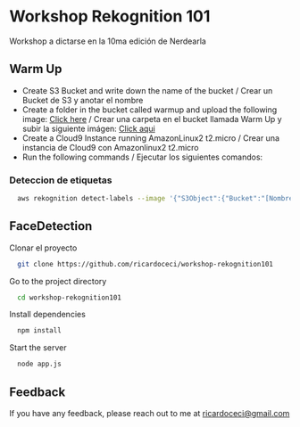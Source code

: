 
# Workshop Rekognition 101

Workshop a dictarse en la 10ma edición de Nerdearla



## Warm Up

* Create S3 Bucket and write down the name of the bucket / Crear un Bucket de S3 y anotar el nombre
* Create a folder in the bucket called warmup and upload the following image: [Click here](https://github.com/ricardoceci/workshop-rekognition101/blob/master/warmup/fondo_nerdearla.png) / Crear una carpeta en el bucket llamada Warm Up y subir la siguiente imágen: [Click aqui](https://github.com/ricardoceci/workshop-rekognition101/blob/master/warmup/fondo_nerdearla.png)
* Create a Cloud9 Instance running AmazonLinux2 t2.micro / Crear una instancia de Cloud9 con Amazonlinux2 t2.micro
* Run the following commands / Ejecutar los siguientes comandos:

### Deteccion de etiquetas


```bash
  aws rekognition detect-labels --image '{"S3Object":{"Bucket":"[NombreDelBucket]","Name":"warmup/fondo_nerdearla.png"}}' --min-confidence [Minimo de Seguridad]  
```

## FaceDetection

Clonar el proyecto

```bash
  git clone https://github.com/ricardoceci/workshop-rekognition101
```

Go to the project directory

```bash
  cd workshop-rekognition101
```

Install dependencies

```bash
  npm install
```

Start the server

```bash
  node app.js
```


## Feedback

If you have any feedback, please reach out to me at ricardoceci@gmail.com

